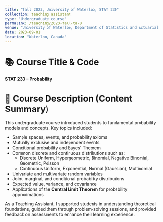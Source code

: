 ```yaml
---
title: "fall 2023, University of Waterloo, STAT 230"
collection: teaching assistant
type: "Undergraduate course"
permalink: /teaching/2023-fall-ta-8
venue: "University of Waterloo, Department of Statistics and Actuarial Science"
date: 2023-09-01
location: "Waterloo, Canada"
---
```


📚 Course Title & Code
======
**STAT 230 – Probability**

🧾 Course Description (Content Summary)
======
This undergraduate course introduced students to fundamental probability models and concepts. Key topics included:

- Sample spaces, events, and probability axioms  
- Mutually exclusive and independent events  
- Conditional probability and Bayes' Theorem  
- Common discrete and continuous distributions such as:  
  - Discrete Uniform, Hypergeometric, Binomial, Negative Binomial, Geometric, Poisson  
  - Continuous Uniform, Exponential, Normal (Gaussian), Multinomial  
- Univariate and multivariate random variables  
- Joint, marginal, and conditional probability distributions  
- Expected value, variance, and covariance  
- Applications of the **Central Limit Theorem** for probability approximations  

As a Teaching Assistant, I supported students in understanding theoretical foundations, guided them through problem-solving sessions, and provided feedback on assessments to enhance their learning experience.